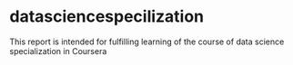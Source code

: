 datasciencespecilization
========================

This report is intended for fulfilling learning of the course of data science specialization in Coursera 
